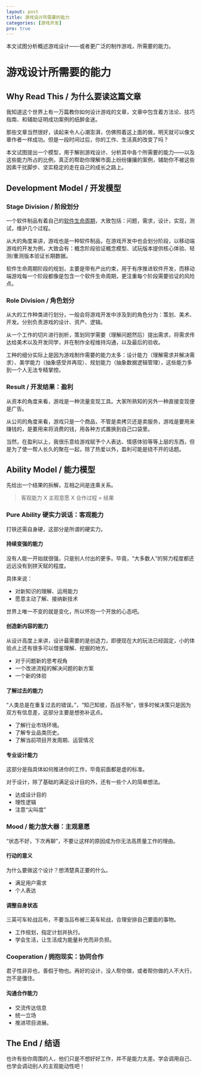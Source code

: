 ```yaml
---
layout: post
title: 游戏设计所需要的能力
categories: [游戏开发]
pro: true
---
```


本文试图分析概述游戏设计——或者更广泛的制作游戏，所需要的能力。


# 游戏设计所需要的能力


## Why Read This / 为什么要读这篇文章

我知道这个世界上有一万篇教你如何设计游戏的文章，文章中包含着方法论、技巧指南、和辅助证明成功案例的纸醉金迷。

那些文章当然很好，读起来令人心潮澎湃，仿佛照着这上面的做，明天就可以像文章作者一样成功。但是一段时间过后，你的工作、生活真的改变了吗？

本文试图提出一个模型，用于解剖游戏设计、分析其中各个所需要的能力——以及这些能力所占的比例，真正的帮助你理解市面上纷纷攘攘的案例，辅助你不被这些因素干扰脚步、坚实稳定的走在自己的成长之路上。


## Development Model / 开发模型


### Stage Division / 阶段划分

一个软件制品有着自己的[软件生命周期](https://wiki.mbalib.com/wiki/%E8%BD%AF%E4%BB%B6%E7%94%9F%E5%91%BD%E5%91%A8%E6%9C%9F)，大致包括：问题，需求，设计，实现，测试，维护几个过程。

从大的角度来讲，游戏也是一种软件制品，在游戏开发中也会划分阶段，以移动端游戏的开发为例，大致会有：概念阶段验证概念模型、试玩版本提供核心体验、轻测/重测版本验证长期数据。

软件生命周期阶段的规划，主要是带有产出约束，用于有序推进软件开发，而移动端游戏每一个阶段都像是包含一个软件生命周期，更注重每个阶段需要验证的风险点。


### Role Division / 角色划分

从大的工作种类进行划分，一般会将游戏开发中涉及到的角色分为：策划、美术、开发。分别负责游戏的设计、资产、逻辑。

从一个工作的切片进行剖析，策划同学需要（理解问题然后）提出需求，将需求传达给美术以及开发同学，并在制作全程维持沟通，以及最后的验收。

工种的细分实际上是因为游戏制作需要的能力太多：设计能力（理解需求并解决需求）、美学能力（抽象感受并再现）、规划能力（抽象数据逻辑管理），这些能力多到一个人无法专精掌控。


### Result / 开发结果：盈利

从资本的角度来看，游戏是一种流量变现工具。大家所熟知的另外一种直接变现便是广告。

从公司的角度来看，游戏只是一个商品，不管是卖拷贝还是卖服务，游戏是要用来赚钱的，是要用来将消费的钱，用各种方式置换到自己口袋里。

当然，在盈利以上，我很乐意给游戏赋予个人表达、情感体验等等上层的东西，但是为了使一帮人长久的聚在一起，除了热爱以外，盈利可能是绕不开的话题。


## Ability Model / 能力模型

先给出一个结果的拆解，互相之间是连乘关系。

> 客观能力 X 主观意愿 X 合作过程 = 结果


### Pure Ability   硬实力说话：客观能力

打铁还需自身硬，这部分是所谓的硬实力。


#### 持续变强的能力

没有人能一开始就很强，只是别人付出的更多。毕竟，“大多数人”的努力程度都还远远没有到拼天赋的程度。

具体来说：

+ 对新知识的理解、运用能力
+ 愿意主动了解、接纳新技术

世界上唯一不变的就是变化，所以怀抱一个开放的心态吧。


#### 创造新内容的能力

从设计高度上来讲，设计最需要的是创造力，即便现在大的玩法已经固定，小的体验点上还有很多可以借鉴理解、挖掘的地方。

+ 对于问题新的思考视角
+ 一个改进流程的解决问题的新方案
+ 一个新的体验


#### 了解过去的能力

“人类总是在重复过去的错误。”，“知己知彼，百战不殆”，很多时候决策只是因为双方有信息差，这部分主要是想弥补这点。

+ 了解行业市场环境。
+ 了解专业品类历史。
+ 了解当前项目开发周期、运营情况


#### 专业设计能力

这部分是指具体如何推进你的工作，毕竟前面都是虚的标准。

对于设计，除了基础的满足设计目的外，还有一些个人的简单想法。

+ 达成设计目的
+ 理性逻辑
+ 注意“尖叫度”


### Mood / 能力放大器：主观意愿

“状态不好，下次再聊”，不要让这样的原因成为你无法高质量工作的理由。


#### 行动的意义

为什么要做这个设计？想清楚真正要的什么。

+ 满足用户需求
+ 个人表达


#### 调整自身状态

三英可车轮战吕布，不要当吕布被三英车轮战，合理安排自己要面的事物。

+ 工作规划，指定计划并执行。
+ 学会生活，让生活成为能量补充而非负担。


### Cooperation / 拥抱现实：协同合作

君子性非异也，善假于物也。再好的设计，没人帮你做，或者帮你做的人不大行，岂不是僵住。


#### 沟通合作能力

+ 交流传达信息
+ 统一立场
+ 推进项目进展。


## The End / 结语


也许有些你周围的人，他们只是不想好好工作，并不是能力太差。学会调用自己、也学会调动别人的主观能动性吧！
